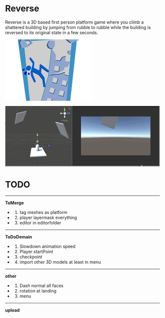# Reverse

Reverse is a 3D based first person platform game where you climb a shattered building by jumping from rubble to rubble while the building is reversed to its original state in a few seconds.

![logo](media/logo.png)

![gameplay](media/gameplay.gif)

# TODO
_____________
**ToMerge**
- 1) tag meshes as platform
- 2) player layermask everything
- 3) editor in editorfolder
___________
**ToDoDemain**
- 1) Slowdown animation speed
- 2) Player startPoint
- 3) checkpoint
- 4) import other 3D models at least in menu
___________
**other**
- 1) Dash normal all faces
- 2) rotation at landing
- 3) menu
___________
**upload**
